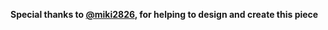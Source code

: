 __Special thanks to [@miki2826](https://github.com/miki2826), for helping to design and create this piece__